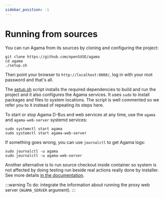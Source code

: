 ```yaml
---
sidebar_position: -1
---
```


# Running from sources

You can run Agama from its sources by cloning and configuring the project:

```console
git clone https://github.com/openSUSE/agama
cd agama
./setup.sh
```

Then point your browser to `http://localhost:8080/`, log in with your root password and that's all.

The [setup.sh](https://github.com/openSUSE/agama/blob/master/setup.sh) script installs the required
dependencies to build and run the project and it also configures the Agama services. It uses `sudo`
to install packages and files to system locations. The script is well commented so we refer you to
it instead of repeating its steps here.

To start or stop Agama D-Bus and web services at any time, use the `agama` and `agama-web-server`
systemd services:

```console
sudo systemctl start agama
sudo systemctl start agama-web-server
```

If something goes wrong, you can use `journalctl` to get Agama logs:

```console
sudo journalctl -u agama
sudo journalctl -u agama-web-server
```

Another alternative is to run source checkout inside container so system is not affected by doing
testing run beside real actions really done by installer. See more details [in the
documentation](./testing_using_container.md).

:::warning
To do: integrate the information about running the proxy web server (`AGAMA_SERVER` argument).
:::
